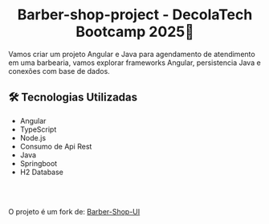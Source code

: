 <div align="center">
  <p align="center">
    <h1>Barber-shop-project - DecolaTech Bootcamp 2025🚀</h1>
  </p>
</div>

Vamos criar um projeto Angular e Java para agendamento de atendimento em uma barbearia, vamos explorar frameworks Angular, persistencia Java e conexões com base de dados.

## 🛠️ Tecnologias Utilizadas

- Angular
- TypeScript
- Node.js
- Consumo de Api Rest
- Java
- Springboot
- H2 Database

<br />
<br />

O projeto é um fork de: [Barber-Shop-UI](https://github.com/digitalinnovationone/barber-shop-ui)